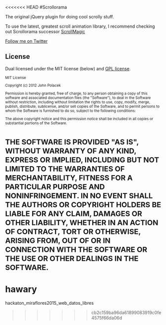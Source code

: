 <<<<<<< HEAD
#Scrollorama

The original jQuery plugin for doing cool scrolly stuff.

To use the latest, greatest scroll animation library, I recommend checking out Scrollorama successor [ScrollMagic](http://janpaepke.github.io/ScrollMagic/)

[Follow me on Twitter](http://twitter.com/johnpolacek)


## License

Dual licensed under the MIT license (below) and [GPL license](http://www.gnu.org/licenses/gpl-3.0.html).

<small>
MIT License

Copyright (c) 2012 John Polacek

Permission is hereby granted, free of charge, to any person obtaining a copy of this software and associated documentation files (the "Software"), to deal in the Software without restriction, including without limitation the rights to use, copy, modify, merge, publish, distribute, sublicense, and/or sell copies of the Software, and to permit persons to whom the Software is furnished to do so, subject to the following conditions:

The above copyright notice and this permission notice shall be included in all copies or substantial portions of the Software.

THE SOFTWARE IS PROVIDED "AS IS", WITHOUT WARRANTY OF ANY KIND, EXPRESS OR IMPLIED, INCLUDING BUT NOT LIMITED TO THE WARRANTIES OF MERCHANTABILITY, FITNESS FOR A PARTICULAR PURPOSE AND NONINFRINGEMENT. IN NO EVENT SHALL THE AUTHORS OR COPYRIGHT HOLDERS BE LIABLE FOR ANY CLAIM, DAMAGES OR OTHER LIABILITY, WHETHER IN AN ACTION OF CONTRACT, TORT OR OTHERWISE, ARISING FROM, OUT OF OR IN CONNECTION WITH THE SOFTWARE OR THE USE OR OTHER DEALINGS IN THE SOFTWARE.
</small>
=======
# hawary
hackaton_miraflores2015_web_datos_libres
>>>>>>> cb2c159ba96da61899083919c0fe4575f66da06d
